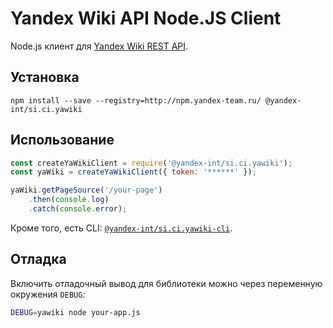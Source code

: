 # Yandex Wiki API Node.JS Client

Node.js клиент для [Yandex Wiki REST API](https://wiki.yandex-team.ru/wiki/dev/api/autodocs/).

## Установка

```shell
npm install --save --registry=http://npm.yandex-team.ru/ @yandex-int/si.ci.yawiki
```

## Использование

```js
const createYaWikiClient = require('@yandex-int/si.ci.yawiki');
const yaWiki = createYaWikiClient({ token: '******' });

yaWiki.getPageSource('/your-page')
    .then(console.log)
    .catch(console.error);
```

Кроме того, есть CLI: [`@yandex-int/si.ci.yawiki-cli`](../yawiki-cli).

## Отладка

Включить отладочный вывод для библиотеки можно через переменную окружения `DEBUG`:

```bash
DEBUG=yawiki node your-app.js
```
